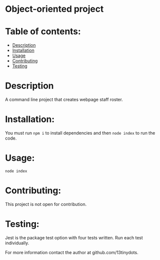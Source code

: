 # Object-oriented project 

# Table of contents:
  * [Description](#description)
  * [Installation](#installation)
  * [Usage](#usage)
  * [Contributing](#contributing)
  * [Testing](#testing)

# Description
A command line project that creates webpage staff roster.

# Installation: 
You must run `npm i` to install dependencies and then `node index` to run the code.

# Usage:
`node index`

# Contributing:
This project is not open for contribution.

# Testing:
Jest is the package test option with four tests written. Run each test individually.

For more information contact the author at github.com/13tinydots.
